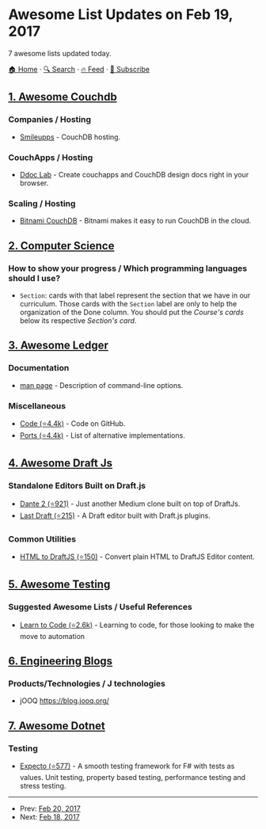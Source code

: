# Awesome List Updates on Feb 19, 2017

7 awesome lists updated today.

[🏠 Home](/README.md) · [🔍 Search](https://test.trackawesomelist.com/search/) · [🔥 Feed](https://test.trackawesomelist.com/rss.xml) · [📮 Subscribe](https://trackawesomelist.us17.list-manage.com/subscribe?u=d2f0117aa829c83a63ec63c2f&id=36a103854c)



## [1. Awesome Couchdb](/content/quangv/awesome-couchdb/README.md)

### Companies / Hosting

*   [Smileupps](https://www.smileupps.com/) - CouchDB hosting.

### CouchApps / Hosting

*   [Ddoc Lab](http://ddoc.me/) - Create couchapps and CouchDB design docs right in your browser.

### Scaling / Hosting

*   [Bitnami CouchDB](https://bitnami.com/stack/couchdb) - Bitnami makes it easy to run CouchDB in the cloud.

## [2. Computer Science](/content/ossu/computer-science/README.md)

### How to show your progress / Which programming languages should I use?

*   `Section`: cards with that label represent the section that we have in our curriculum.
    Those cards with the `Section` label are only to help the organization of the Done column.
    You should put the *Course's cards* below its respective *Section's card*.

## [3. Awesome Ledger](/content/sfischer13/awesome-ledger/README.md)

### Documentation

*   [man page](http://ledger-cli.org/3.0/doc/ledger.1.html) - Description of command-line options.

### Miscellaneous

*   [Code (⭐4.4k)](https://github.com/ledger/ledger) - Code on GitHub.
*   [Ports (⭐4.4k)](https://github.com/ledger/ledger/wiki/Ports) - List of alternative implementations.

## [4. Awesome Draft Js](/content/nikgraf/awesome-draft-js/README.md)

### Standalone Editors Built on Draft.js

*   [Dante 2 (⭐921)](https://github.com/michelson/dante2) - Just another Medium clone built on top of DraftJs.
*   [Last Draft (⭐215)](https://github.com/vacenz/last-draft) - A Draft editor built with Draft.js plugins.

### Common Utilities

*   [HTML to DraftJS (⭐150)](https://github.com/jpuri/html-to-draftjs) - Convert plain HTML to DraftJS Editor content.

## [5. Awesome Testing](/content/TheJambo/awesome-testing/README.md)

### Suggested Awesome Lists / Useful References

*   [Learn to Code (⭐2.6k)](https://github.com/karlhorky/learn-to-program) - Learning to code, for those looking to make the move to automation

## [6. Engineering Blogs](/content/kilimchoi/engineering-blogs/README.md)

### Products/Technologies / J technologies

*   jOOQ <https://blog.jooq.org/>

## [7. Awesome Dotnet](/content/quozd/awesome-dotnet/README.md)

### Testing

*   [Expecto (⭐577)](https://github.com/haf/expecto) - A smooth testing framework for F# with tests as values. Unit testing, property based testing, performance testing and stress testing.

---

- Prev: [Feb 20, 2017](/content/2017/02/20/README.md)
- Next: [Feb 18, 2017](/content/2017/02/18/README.md)